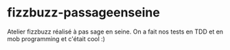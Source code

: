 # fizzbuzz-passageenseine

Atelier fizzbuzz réalisé à pas sage en seine.
On a fait nos tests en  TDD et en mob programming et c'était cool :)

